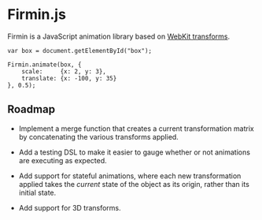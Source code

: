 Firmin.js
=========

Firmin is a JavaScript animation library based on [WebKit transforms][wkt].

    var box = document.getElementById("box");
    
    Firmin.animate(box, {
        scale:     {x: 2, y: 3},
        translate: {x: -100, y: 35}
    }, 0.5);


Roadmap
-------

* Implement a merge function that creates a current transformation matrix by
  concatenating the various transforms applied.
* Add a testing DSL to make it easier to gauge whether or not animations are
  executing as expected.
* Add support for stateful animations, where each new transformation applied
  takes the _current_ state of the object as its origin, rather than its
  initial state.
* Add support for 3D transforms.

  [wkt]: http://webkit.org/blog/130/css-transforms/
